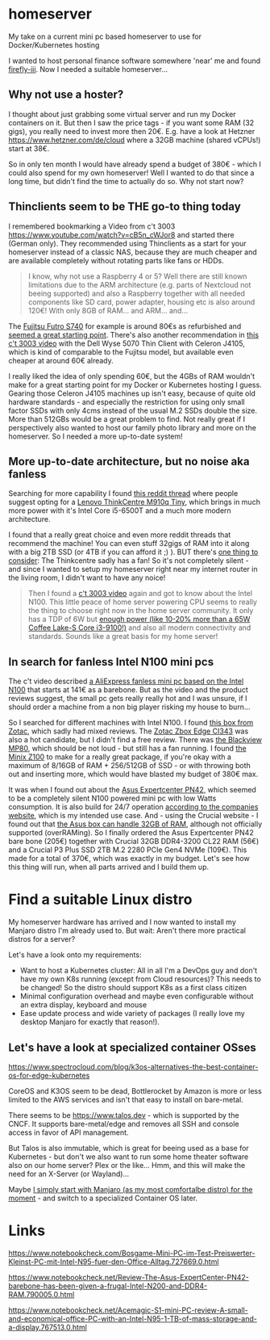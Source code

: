 # homeserver
My take on a current mini pc based homeserver to use for Docker/Kubernetes hosting

I wanted to host personal finance software somewhere 'near' me and found [firefly-iii](https://firefly-iii.org/). Now I needed a suitable homeserver...


## Why not use a hoster?

I thought about just grabbing some virtual server and run my Docker containers on it. But then I saw the price tags - if you want some RAM (32 gigs), you really need to invest more then 20€. E.g. have a look at Hetzner https://www.hetzner.com/de/cloud where a 32GB machine (shared vCPUs!) start at 38€.

So in only ten month I would have already spend a budget of 380€ - which I could also spend for my own homeserver! Well I wanted to do that since a long time, but didn't find the time to actually do so. Why not start now?


## Thinclients seem to be THE go-to thing today

I remembered bookmarking a Video from c't 3003 https://www.youtube.com/watch?v=cB5n_cWJor8 and started there (German only). They recommended using Thinclients as a start for your homeserver instead of a classic NAS, because they are much cheaper and are available completely without rotating parts like fans or HDDs.

> I know, why not use a Raspberry 4 or 5? Well there are still known limitations due to the ARM architecture (e.g. parts of Nextcloud not beeing supported) and also a Raspberry together with all needed components like SD card, power adapter, housing etc is also around 120€! With only 8GB of RAM... and ARM... and...

The [Fujitsu Futro S740](https://www.ram-koenig.de/Fujitsu-Futro-S740-ThinClient-Intel-J4105-150GHz-4GB-16GB-SSD-Netzteil) for example is around 80€s as refurbished and [seemed a great starting point](https://www.heise.de/ratgeber/Gebrauchter-Mini-PC-fuer-70-Euro-Thin-Client-Fujitsu-Futro-S740-7485477.html). There's also another recommendation in [this c't 3003 video](https://www.youtube.com/watch?v=K10bMgX0qoc) with the Dell Wyse 5070 Thin Client with Celeron J4105, which is kind of comparable to the Fujitsu model, but available even cheaper at around 60€ already.

I really liked the idea of only spending 60€, but the 4GBs of RAM wouldn't make for a great starting point for my Docker or Kubernetes hosting I guess. Gearing those Celeron J4105 machines up isn't easy, because of quite old hardware standards - and especially the restriction for using only small factor SSDs with only 4cms instead of the usual M.2 SSDs double the size. More than 512GBs would be a great problem to find. Not really great if I perspectively also wanted to host our family photo library and more on the homeserver. So I needed a more up-to-date system!


## More up-to-date architecture, but no noise aka fanless

Searching for more capability I found [this reddit thread](https://www.reddit.com/r/HomeServer/comments/1c06m4w/thin_client_recommendations/) where people suggest opting for a [Lenovo ThinkCentre M910q Tiny](https://www.refurbed.de/p/lenovo-thinkcentre-m910q-tiny/71916b/), which brings in much more power with it's Intel Core i5-6500T and a much more modern architecture.  

I found that a really great choice and even more reddit threads that recommend the machine! You can even stuff 32gigs of RAM into it along with a big 2TB SSD (or 4TB if you can afford it ;) ). BUT there's [one thing to consider](https://www.refurbed.de/p/lenovo-thinkcentre-m910q-tiny/71916b/): The Thinkcentre sadly has a fan! So it's not completely silent - and since I wanted to setup my homeserver right near my internet router in the living room, I didn't want to have any noice!

> Then I found a [c't 3003 video](https://www.youtube.com/watch?v=OOHszBodhbc) again and got to know about the Intel N100. This little peace of home server powering CPU seems to really the thing to choose right now in the home server community. It only has a TDP of 6W but [enough power (like 10-20% more than a 65W Coffee Lake-S Core i3-9100!)](https://wccftech.com/intel-n100-quad-e-core-cpu-gaming-benchmarks-surface-6w-chip-with-xe-lp-igpu/) and also all modern connectivity and standards. Sounds like a great basis for my home server!


## In search for fanless Intel N100 mini pcs

The c't video described [a AliExpress fanless mini pc based on the Intel N100](https://de.aliexpress.com/item/1005004360072281.html) that starts at 141€ as a barebone. But as the video and the product reviews suggest, the small pc gets really really hot and I was unsure, if I should order a machine from a non big player risking my house to burn... 

So I searched for different machines with Intel N100. I found [this box from Zotac](https://www.mindfactory.de/product_info.php/Zotac-ZBOX-CI337NANO-N100-Intel-DDR5-HDMI-DP-passiv_1515007.html), which sadly had mixed reviews. The [Zotac Zbox Edge CI343](https://www.heise.de/tests/Luefterloser-Mini-PC-im-Test-Zotac-Zbox-Edge-CI343-mit-Intel-N100-9584768.html?seite=all) was also a hot candidate, but I didn't find a free review. There was [the Blackview MP80]([https://www.techstage.de/test/guenstiger-mini-pc-bietet-erstaunlich-viel-t-bao-n100-fuer-165-euro-im-test/8pdzclb](https://www.techstage.de/test/klein-praktisch-gut-mini-pc-blackview-mp80-fuer-200-euro-ueberrascht-im-test/eslw67h)), which should be not loud - but still has a fan running. I found [the Minix Z100](https://www.techstage.de/test/passiv-gekuehlter-mini-pc-minix-z100-im-test-lautlos-durchdacht-und-gut-fuer-259-euro/31s7gee) to make for a really great package, if you're okay with a maximum of 8/16GB of RAM + 256/512GB of SSD - or with throwing both out and inserting more, which would have blasted my budget of 380€ max.

It was when I found out about the [Asus Expertcenter PN42](https://www.techstage.de/test/luefterloser-mini-pc-mit-geringem-stromverbrauch-im-test-asus-expertcenter-pn42/m517x1s), which seemed to be a completely silent N100 powered mini pc with low Watts consumption. It is also build for 24/7 operation [according to the companies website](https://www.asus.com/de/displays-desktops/mini-pcs/pn-series/asus-expertcenter-pn42/), which is my intended use case. And - using the Crucial website - I found out that [the Asus box can handle 32GB of RAM](https://www.crucial.de/compatible-upgrade-for/asus/asus-expertcenter-pn42-(n100-n200)), although not officially supported (overRAMing). So I finally ordered the Asus Expertcenter PN42 bare bone (205€) together with Crucial 32GB DDR4-3200 CL22 RAM (56€) and a Crucial P3 Plus SSD 2TB M.2 2280 PCIe Gen4 NVMe (109€). This made for a total of 370€, which was exactly in my budget. Let's see how this thing will run, when all parts arrived and I build them up.



# Find a suitable Linux distro

My homeserver hardware has arrived and I now wanted to install my Manjaro distro I'm already used to. But wait: Aren't there more practical distros for a server?

Let's have a look onto my requirements:

* Want to host a Kubernetes cluster: All in all I'm a DevOps guy and don't have my own K8s running (except from Cloud resources)? This needs to be changed! So the distro should support K8s as a first class citizen
* Minimal configuration overhead and maybe even configurable without an extra display, keyboard and mouse
* Ease update process and wide variety of packages (I really love my desktop Manjaro for exactly that reason!).


## Let's have a look at specialized container OSses

https://www.spectrocloud.com/blog/k3os-alternatives-the-best-container-os-for-edge-kubernetes

CoreOS and K3OS seem to be dead, Bottlerocket by Amazon is more or less limited to the AWS services and isn't that easy to install on bare-metal.

There seems to be https://www.talos.dev - which is supported by the CNCF. It supports bare-metal/edge and removes all SSH and console access in favor of API management.

But Talos is also immutable, which is great for beeing used as a base for Kubernetes - but don't we also want to run some home theater software also on our home server? Plex or the like... Hmm, and this will make the need for an X-Server (or Wayland)... 

Maybe [I simply start with Manjaro (as my most comfortalbe distro) for the moment](https://www.reddit.com/r/kubernetes/comments/qvvq7a/what_is_the_best_linux_os_to_deploy_kubernetes/) - and switch to a specialized Container OS later.



# Links

https://www.notebookcheck.com/Bosgame-Mini-PC-im-Test-Preiswerter-Kleinst-PC-mit-Intel-N95-fuer-den-Office-Alltag.727669.0.html

https://www.notebookcheck.net/Review-The-Asus-ExpertCenter-PN42-barebone-has-been-given-a-frugal-Intel-N200-and-DDR4-RAM.790005.0.html 

https://www.notebookcheck.net/Acemagic-S1-mini-PC-review-A-small-and-economical-office-PC-with-an-Intel-N95-1-TB-of-mass-storage-and-a-display.767513.0.html
